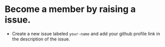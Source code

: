 # Become a member by raising a issue.
- Create a new issue labeled `your-name` and add your github profile link in the description of the issue.
